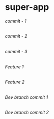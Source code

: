 # super-app
###### commit - 1
###### commit - 2
###### commit - 3
###### Feature 1
###### Feature 2
###### Dev branch commit 1
###### Dev branch commit 2
